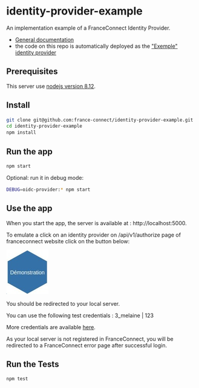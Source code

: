 # identity-provider-example

An implementation example of a FranceConnect Identity Provider.

- [General documentation](https://partenaires.franceconnect.gouv.fr/fcp/fournisseur-identite)
- the code on this repo is automatically deployed as the ["Exemple" identity provider](https://identity-provider-example.herokuapp.com/)

## Prerequisites

This server use [nodejs version 8.12](https://nodejs.org/en/download/).

## Install

```bash
git clone git@github.com:france-connect/identity-provider-example.git
cd identity-provider-example
npm install
```

## Run the app

```bash
npm start
```

Optional: run it in debug mode:
```bash
DEBUG=oidc-provider:* npm start
```

## Use the app

When you start the app, the server is available at : http://localhost:5000.

To emulate a click on an identity provider on /api/v1/authorize page of franceconnect website click on the button below:

[![identity-provider-button](/public/identity-provider-button.jpg)](http://localhost:5000/user/authorize?state=c27742978ca0a599b9b0c8aac6075acd741f7885815e4b3b101298930d3ca690&nonce=71e1dc73cd58414cfe889c33e0862a1da1cf7faf2e236d8d4f6ec4ae8310703f&response_type=code&client_id=09a1a257648c1742c74d6a3d84b31943&redirect_uri=https%3A%2F%2Ffcp.integ01.dev-franceconnect.fr%2Foidc_callback&scope=openid%20profile%20email%20address%20phone%20birth)

You should be redirected to your local server.

You can use the following test credentials : 3_melaine | 123

More credentials are available [here](/database.csv).

As your local server is not registered in FranceConnect, you will be redirected to a FranceConnect error page after successful login.

## Run the Tests

```bash
npm test
```
